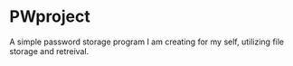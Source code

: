 # PWproject
A simple password storage program I am creating for my self, utilizing file storage and retreival.
